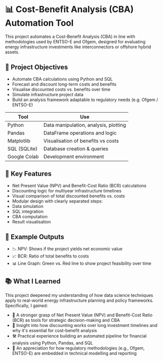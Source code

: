 # 📊 Cost-Benefit Analysis (CBA) Automation Tool 
This project automates a Cost-Benefit Analysis (CBA) in line with methodologies used by ENTSO-E and Ofgem, designed for evaluating energy infrastructure investments like interconnectors or offshore hybrid assets.

## 🚀 Project Objectives 
- Automate CBA calculations using Python and SQL
- Forecast and discount long-term costs and benefits
- Visualise discounted costs vs. benefits over time
- Simulate infrastructure project data
- Build an analysis framework adaptable to regulatory needs (e.g. Ofgem / ENTSO-E)

| Tool         | Use                                   |
| ------------ | ------------------------------------- |
| Python       | Data manipulation, analysis, plotting |
| Pandas       | DataFrame operations and logic        |
| Matplotlib   | Visualisation of benefits vs costs    |
| SQL (SQLite) | Database creation & queries           |
| Google Colab | Development environment               |

## 🧠 Key Features 
- Net Present Value (NPV) and Benefit-Cost Ratio (BCR) calculations
- Discounting logic for multiyear infrastructure timelines
- Visual comparison of total discounted benefits vs. costs
- Modular design with clearly separated steps:
- Data simulation
- SQL integration
- CBA computation
- Result visualisation

## 🧪 Example Outputs 
- 📉 NPV: Shows if the project yields net economic value
- 📈 BCR: Ratio of total benefits to costs
- 📊 Line Graph: Green vs. Red line to show project feasibility over time

## 📚 What I Learned 
This project deepened my understanding of how data science techniques apply to real-world energy infrastructure planning and policy frameworks. Specifically, I gained:
- 🧠 A stronger grasp of Net Present Value (NPV) and Benefit-Cost Ratio (BCR) as tools for strategic decision-making and CBA
- 💸 Insight into how discounting works over long investment timelines and why it's essential for cost-benefit analysis
- 🛠 Practical experience building an automated pipeline for financial analysis using Python, Pandas, and SQL
- 🧩 An appreciation for how regulatory methodologies (e.g., Ofgem, ENTSO-E) are embedded in technical modelling and reporting



